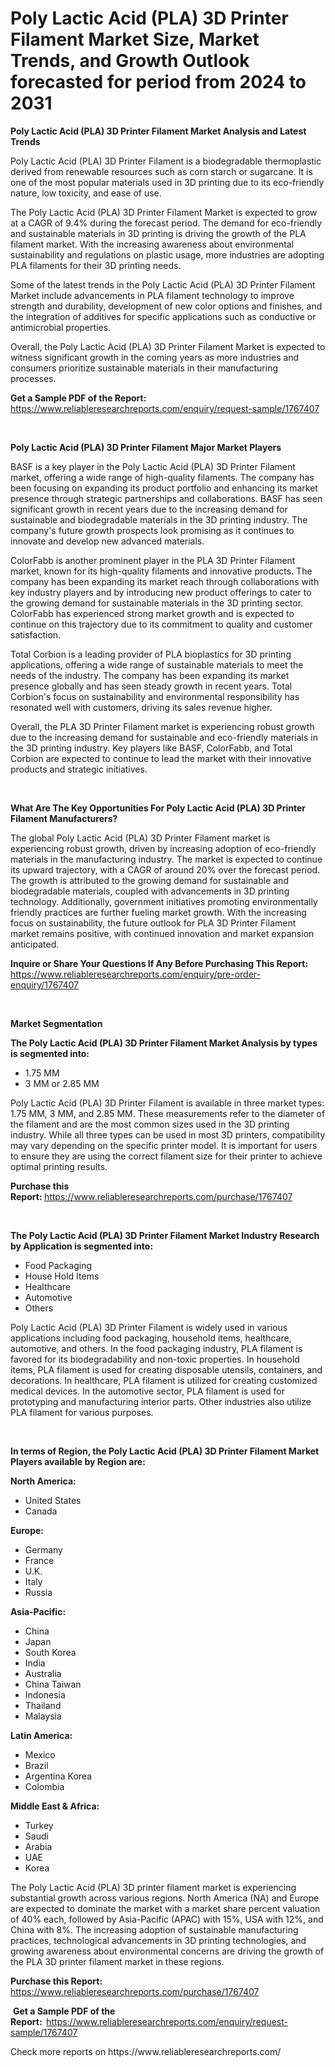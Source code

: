 <p><h1>Poly Lactic Acid (PLA) 3D Printer Filament Market Size, Market Trends, and Growth Outlook forecasted for period from 2024 to 2031</h1></p><p><strong>Poly Lactic Acid (PLA) 3D Printer Filament Market Analysis and Latest Trends</strong></p>
<p><p>Poly Lactic Acid (PLA) 3D Printer Filament is a biodegradable thermoplastic derived from renewable resources such as corn starch or sugarcane. It is one of the most popular materials used in 3D printing due to its eco-friendly nature, low toxicity, and ease of use.</p><p>The Poly Lactic Acid (PLA) 3D Printer Filament Market is expected to grow at a CAGR of 9.4% during the forecast period. The demand for eco-friendly and sustainable materials in 3D printing is driving the growth of the PLA filament market. With the increasing awareness about environmental sustainability and regulations on plastic usage, more industries are adopting PLA filaments for their 3D printing needs.</p><p>Some of the latest trends in the Poly Lactic Acid (PLA) 3D Printer Filament Market include advancements in PLA filament technology to improve strength and durability, development of new color options and finishes, and the integration of additives for specific applications such as conductive or antimicrobial properties.</p><p>Overall, the Poly Lactic Acid (PLA) 3D Printer Filament Market is expected to witness significant growth in the coming years as more industries and consumers prioritize sustainable materials in their manufacturing processes.</p></p>
<p><strong>Get a Sample PDF of the Report:&nbsp;</strong> <a href="https://www.reliableresearchreports.com/enquiry/request-sample/1767407">https://www.reliableresearchreports.com/enquiry/request-sample/1767407</a></p>
<p>&nbsp;</p>
<p><strong>Poly Lactic Acid (PLA) 3D Printer Filament Major Market Players</strong></p>
<p><p>BASF is a key player in the Poly Lactic Acid (PLA) 3D Printer Filament market, offering a wide range of high-quality filaments. The company has been focusing on expanding its product portfolio and enhancing its market presence through strategic partnerships and collaborations. BASF has seen significant growth in recent years due to the increasing demand for sustainable and biodegradable materials in the 3D printing industry. The company's future growth prospects look promising as it continues to innovate and develop new advanced materials.</p><p>ColorFabb is another prominent player in the PLA 3D Printer Filament market, known for its high-quality filaments and innovative products. The company has been expanding its market reach through collaborations with key industry players and by introducing new product offerings to cater to the growing demand for sustainable materials in the 3D printing sector. ColorFabb has experienced strong market growth and is expected to continue on this trajectory due to its commitment to quality and customer satisfaction.</p><p>Total Corbion is a leading provider of PLA bioplastics for 3D printing applications, offering a wide range of sustainable materials to meet the needs of the industry. The company has been expanding its market presence globally and has seen steady growth in recent years. Total Corbion's focus on sustainability and environmental responsibility has resonated well with customers, driving its sales revenue higher.</p><p>Overall, the PLA 3D Printer Filament market is experiencing robust growth due to the increasing demand for sustainable and eco-friendly materials in the 3D printing industry. Key players like BASF, ColorFabb, and Total Corbion are expected to continue to lead the market with their innovative products and strategic initiatives.</p></p>
<p>&nbsp;</p>
<p><strong>What Are The Key Opportunities For Poly Lactic Acid (PLA) 3D Printer Filament Manufacturers?</strong></p>
<p><p>The global Poly Lactic Acid (PLA) 3D Printer Filament market is experiencing robust growth, driven by increasing adoption of eco-friendly materials in the manufacturing industry. The market is expected to continue its upward trajectory, with a CAGR of around 20% over the forecast period. The growth is attributed to the growing demand for sustainable and biodegradable materials, coupled with advancements in 3D printing technology. Additionally, government initiatives promoting environmentally friendly practices are further fueling market growth. With the increasing focus on sustainability, the future outlook for PLA 3D Printer Filament market remains positive, with continued innovation and market expansion anticipated.</p></p>
<p><strong>Inquire or Share Your Questions If Any Before Purchasing This Report:</strong> <a href="https://www.reliableresearchreports.com/enquiry/pre-order-enquiry/1767407">https://www.reliableresearchreports.com/enquiry/pre-order-enquiry/1767407</a></p>
<p>&nbsp;</p>
<p><strong>Market Segmentation</strong></p>
<p><strong>The Poly Lactic Acid (PLA) 3D Printer Filament Market Analysis by types is segmented into:</strong></p>
<p><ul><li>1.75 MM</li><li>3 MM or 2.85 MM</li></ul></p>
<p><p>Poly Lactic Acid (PLA) 3D Printer Filament is available in three market types: 1.75 MM, 3 MM, and 2.85 MM. These measurements refer to the diameter of the filament and are the most common sizes used in the 3D printing industry. While all three types can be used in most 3D printers, compatibility may vary depending on the specific printer model. It is important for users to ensure they are using the correct filament size for their printer to achieve optimal printing results.</p></p>
<p><strong>Purchase this Report:&nbsp;</strong><a href="https://www.reliableresearchreports.com/purchase/1767407">https://www.reliableresearchreports.com/purchase/1767407</a></p>
<p>&nbsp;</p>
<p><strong>The Poly Lactic Acid (PLA) 3D Printer Filament Market Industry Research by Application is segmented into:</strong></p>
<p><ul><li>Food Packaging</li><li>House Hold Items</li><li>Healthcare</li><li>Automotive</li><li>Others</li></ul></p>
<p><p>Poly Lactic Acid (PLA) 3D Printer Filament is widely used in various applications including food packaging, household items, healthcare, automotive, and others. In the food packaging industry, PLA filament is favored for its biodegradability and non-toxic properties. In household items, PLA filament is used for creating disposable utensils, containers, and decorations. In healthcare, PLA filament is utilized for creating customized medical devices. In the automotive sector, PLA filament is used for prototyping and manufacturing interior parts. Other industries also utilize PLA filament for various purposes.</p></p>
<p>&nbsp;</p>
<p><strong>In terms of Region, the Poly Lactic Acid (PLA) 3D Printer Filament Market Players available by Region are:</strong></p>
<p>
    <p> <strong> North America: </strong>
        <ul>
            <li>United States</li>
            <li>Canada</li>
        </ul>
        </p> 
    <p> <strong> Europe: </strong>
        <ul>
            <li>Germany</li>
            <li>France</li>
            <li>U.K.</li>
            <li>Italy</li>
            <li>Russia</li>
        </ul>
        </p> 
    <p> <strong> Asia-Pacific: </strong>
        <ul>
            <li>China</li>
            <li>Japan</li>
            <li>South Korea</li>
            <li>India</li>
            <li>Australia</li>
            <li>China Taiwan</li>
            <li>Indonesia</li>
            <li>Thailand</li>
            <li>Malaysia</li>
        </ul>
        </p> 
    <p> <strong> Latin America: </strong>
        <ul>
            <li>Mexico</li>
            <li>Brazil</li>
            <li>Argentina Korea</li>
            <li>Colombia</li>
        </ul>
        </p> 
    <p> <strong> Middle East & Africa: </strong>
        <ul>
            <li>Turkey</li>
            <li>Saudi</li>
            <li>Arabia</li>
            <li>UAE</li>
            <li>Korea</li>
        </ul>
    </p>
    </p>
<p><p>The Poly Lactic Acid (PLA) 3D printer filament market is experiencing substantial growth across various regions. North America (NA) and Europe are expected to dominate the market with a market share percent valuation of 40% each, followed by Asia-Pacific (APAC) with 15%, USA with 12%, and China with 8%. The increasing adoption of sustainable manufacturing practices, technological advancements in 3D printing technologies, and growing awareness about environmental concerns are driving the growth of the PLA 3D printer filament market in these regions.</p></p>
<p><strong>Purchase this Report: </strong><a href="https://www.reliableresearchreports.com/purchase/1767407">https://www.reliableresearchreports.com/purchase/1767407</a></p>
<p>&nbsp;<strong>Get a Sample PDF of the Report:&nbsp;&nbsp;</strong><a href="https://www.reliableresearchreports.com/enquiry/request-sample/1767407">https://www.reliableresearchreports.com/enquiry/request-sample/1767407</a></p>
<p><strong></strong></p>
<p>Check more reports on https://www.reliableresearchreports.com/</p>